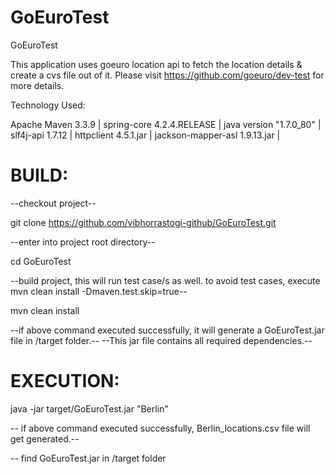 # GoEuroTest
GoEuroTest

This application uses goeuro location api to fetch the location details & create a cvs file out of it.
Please visit https://github.com/goeuro/dev-test for more details.

Technology Used:

Apache Maven 3.3.9 | 
spring-core 4.2.4.RELEASE | 
java version "1.7.0_80" | 
slf4j-api 1.7.12 | 
httpclient 4.5.1.jar | 
jackson-mapper-asl 1.9.13.jar | 

# BUILD:

--checkout project--

git clone https://github.com/vibhorrastogi-github/GoEuroTest.git

--enter into project root directory--

cd GoEuroTest

--build project, this will run test case/s as well. to avoid test cases, execute mvn clean install -Dmaven.test.skip=true--

mvn clean install

--if above command executed successfully, it will generate a GoEuroTest.jar file in /target folder.--
--This jar file contains all required dependencies.--

# EXECUTION:

java -jar target/GoEuroTest.jar "Berlin"

-- if above command executed successfully, Berlin_locations.csv file will get generated.--

-- find GoEuroTest.jar in /target folder

